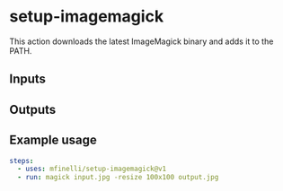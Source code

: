 # setup-imagemagick

This action downloads the latest ImageMagick binary and adds it to the PATH.

## Inputs

## Outputs

## Example usage

```yaml
steps:
  - uses: mfinelli/setup-imagemagick@v1
  - run: magick input.jpg -resize 100x100 output.jpg
```
